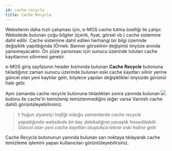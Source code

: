 ```yaml
---
id: cache-recycle
title: Cache Recycle
---
```


Websitenin daha hızlı çalışması için, e-MOS cache tutma özelliği ile çalışır. Websitede bulunan çoğu bilgiler (içerik, fiyat, görsel vb.) cache sistemine dahil edilir. Cache sistemine dahil edilen herhangi bir bilgi üzerinde değişiklik yapıldığında (Örnek: Banner görselinin değişimi) önyüze anında yansımayacaktır. Ön yüze yansıması için sunucu üzerinde tutulan cache kayıtlarının silinmesi gerekir. 

e-MOS giriş sayfasının header kısmında bulunan **Cache Recycle** butonuna tıkladığınız zaman sunucu üzerinde bulunan eski cache kayıtları silinir yerine güncel olan yeni kaytılar gelir, böylece yapılan değişiklikler önyüzde görünür hale gelir.

Aynı zamanda cache recycle butonuna tıkladıktan sonra yanında bulunan ![](https://snipboard.io/qvMaeu.jpg) butonu ile cache'in temizlenip temizlenmediğini (eğer varsa Varnish cache dahil) görüntüleyebilirsiniz.
<br>
> ❗️ _Yoğun ziyaretçi trafiği olduğu zamanlarda cache recycle yapıldığında websitede bir kaç dakikalığına yavaşlık hissedilebilir. Güncel olan yeni cache kayıtları oluştukça tekrar eski haline gelir._

Cache Recycle butonunun yanında bulunan sarı noktaya tıklayarak cache temizleme işlemini yapan kullanıcıları görüntüleyebilirsiniz. 
